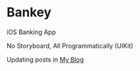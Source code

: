 # Bankey
iOS Banking App

No Storyboard, All Programmatically (UIKit)

Updating posts in [My Blog](https://sochubert.github.io/swift/uikit01/)
